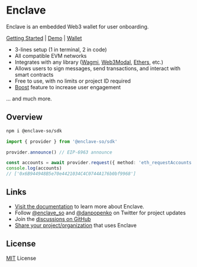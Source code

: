 # Enclave

Enclave is an embedded Web3 wallet for user onboarding.

[Getting Started](https://docs.enclave.so/getting-started) | [Demo](https://demo.enclave.so) | [Wallet](https://wallet.enclave.so)

- 3-lines setup (1 in terminal, 2 in code)
- All compatible EVM networks
- Integrates with any library ([Wagmi](https://docs.enclave.so/integrations/wagmi), [Web3Modal](https://docs.enclave.so/integrations/appkit), [Ethers](https://docs.enclave.so/integrations/libraries), etc.)
- Allows users to sign messages, send transactions, and interact with smart contracts
- Free to use, with no limits or project ID required
- [Boost](https://docs.enclave.so/plus/boosts) feature to increase user engagement

... and much more.

## Overview

```sh
npm i @enclave-so/sdk
```

```ts
import { provider } from '@enclave-so/sdk'

provider.announce() // EIP-6963 announce

const accounts = await provider.request({ method: 'eth_requestAccounts' }) // EIP-1193 provider
console.log(accounts)
// ['0x6B944948B5e70e4421034C4C0744A176b0bf9968']
```

## Links

- [Visit the documentation](https://docs.enclave.so/getting-started) to learn more about Enclave.
- Follow [@enclave_so](https://twitter.com/enclave_so) and [@danpopenko](https://twitter.com/danpopenko) on Twitter for project updates
- Join the [discussions on GitHub](https://github.com/enclave-so/enclave/discussions)
- [Share your project/organization](https://github.com/enclave-so/enclave/discussions/104) that uses Enclave

## License

[MIT](/LICENSE) License
